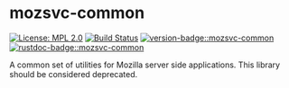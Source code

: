 # mozsvc-common

[![License: MPL 2.0]][mpl 2.0]
[![Build Status]][circleci]
[![version-badge::mozsvc-common]][crates.io::mozsvc-common]
[![rustdoc-badge::mozsvc-common]][docs::mozsvc-common]

[license: mpl 2.0]: https://img.shields.io/badge/License-MPL%202.0-blue.svg
[mpl 2.0]: https://opensource.org/licenses/MPL-2.0
[build status]: https://img.shields.io/circleci/build/github/mozilla-services/common-rs
[circleci]: https://app.circleci.com/pipelines/github/mozilla-services/common-rs

[version-badge::mozsvc-common]: https://img.shields.io/crates/v/mozsvc-common.svg
[crates.io::mozsvc-common]: https://crates.io/crates/mozsvc-common
[docs::mozsvc-common]: https://docs.rs/mozsvc-common
[rustdoc-badge::mozsvc-common]: https://img.shields.io/docsrs/mozsvc-common

A common set of utilities for Mozilla server side applications. This library should be considered deprecated.
